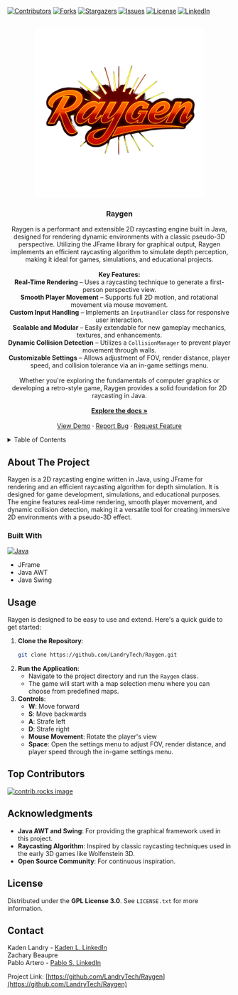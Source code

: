 <a id="readme-top"></a>

<!-- PROJECT SHIELDS -->
[![Contributors][contributors-shield]][contributors-url]
[![Forks][forks-shield]][forks-url]
[![Stargazers][stars-shield]][stars-url]
[![Issues][issues-shield]][issues-url]
[![License][license-shield]][license-url]
[![LinkedIn][linkedin-shield]][linkedin-url]

<!-- PROJECT LOGO -->
<br />
<div align="center">
  <a href="https://github.com/LandryTech/Raygen">
    <img src="resources/Raygen_temp_Logo.png" alt="Logo" width="380" height="380">
  </a>

  <h3 align="center">Raygen</h3>

  <p align="center">
    Raygen is a performant and extensible 2D raycasting engine built in Java, designed for rendering dynamic environments with a classic pseudo-3D perspective. Utilizing the JFrame library for graphical output, Raygen implements an efficient raycasting algorithm to simulate depth perception, making it ideal for games, simulations, and educational projects.
    <br /><br />
    <strong>Key Features:</strong><br />
    <strong>Real-Time Rendering</strong> – Uses a raycasting technique to generate a first-person perspective view.<br />
    <strong>Smooth Player Movement</strong> – Supports full 2D motion, and rotational movement via mouse movement.<br />
    <strong>Custom Input Handling</strong> – Implements an <code>InputHandler</code> class for responsive user interaction.<br />
    <strong>Scalable and Modular</strong> – Easily extendable for new gameplay mechanics, textures, and enhancements.<br />
    <strong>Dynamic Collision Detection</strong> – Utilizes a <code>CollisionManager</code> to prevent player movement through walls.<br />
    <strong>Customizable Settings</strong> – Allows adjustment of FOV, render distance, player speed, and collision tolerance via an in-game settings menu.<br />
    <br />
    Whether you're exploring the fundamentals of computer graphics or developing a retro-style game, Raygen provides a solid foundation for 2D raycasting in Java.
    <br />
    <br />
    <a href="https://github.com/LandryTech/Raygen"><strong>Explore the docs »</strong></a>
    <br />
    <br />
    <a href="https://github.com/LandryTech/Raygen">View Demo</a>
    &middot;
    <a href="https://github.com/LandryTech/Raygen/issues/new?labels=bug&template=bug-report---.md">Report Bug</a>
    &middot;
    <a href="https://github.com/LandryTech/Raygen/issues/new?labels=enhancement&template=feature-request---.md">Request Feature</a>
  </p>
</div>

<!-- TABLE OF CONTENTS -->
<details>
  <summary>Table of Contents</summary>
  <ol>
    <li><a href="#about-the-project">About The Project</a></li>
    <li><a href="#built-with">Built With</a></li>
    <li><a href="#usage">Usage</a></li>
    <li><a href="#top-contributors">Top Contributors</a></li>
    <li><a href="#license">License</a></li>
    <li><a href="#contact">Contact</a></li>
    <li><a href="#acknowledgments">Acknowledgments</a></li>
  </ol>
</details>

<!-- ABOUT THE PROJECT -->
## About The Project

Raygen is a 2D raycasting engine written in Java, using JFrame for rendering and an efficient raycasting algorithm for depth simulation. It is designed for game development, simulations, and educational purposes. The engine features real-time rendering, smooth player movement, and dynamic collision detection, making it a versatile tool for creating immersive 2D environments with a pseudo-3D effect.

### Built With

<a href="https://www.java.com/en/">
  <img src="https://i.postimg.cc/wjXGLGbJ/java-icon-logo.jpg" alt="Java" width="70">
</a>

* JFrame
* Java AWT
* Java Swing

<!-- USAGE -->
## Usage

Raygen is designed to be easy to use and extend. Here's a quick guide to get started:

1. **Clone the Repository**:
   ```bash
   git clone https://github.com/LandryTech/Raygen.git
2. **Run the Application**:
   * Navigate to the project directory and run the <code>Raygen</code> class.
   * The game will start with a map selection menu where you can choose from predefined maps.
3. **Controls**:
   * **W**: Move forward
   * **S**: Move backwards
   * **A**: Strafe left
   * **D**: Strafe right
   * **Mouse Movement**: Rotate the player's view
   * **Space**: Open the settings menu to adjust FOV, render distance, and player speed through the in-game settings menu.
<!-- TOP CONTRIBUTORS -->
## Top Contributors

<a href="https://github.com/LandryTech/Raygen/graphs/contributors">
  <img src="https://contrib.rocks/image?repo=LandryTech/Raygen" alt="contrib.rocks image" />
</a>

<!-- ACKNOWLEDGMENTS -->
## Acknowledgments
* **Java AWT and Swing**: For providing the graphical framework used in this project.
* **Raycasting Algorithm**: Inspired by classic raycasting techniques used in the early 3D games like Wolfenstein 3D.
* **Open Source Community**: For continuous inspiration.


<!-- LICENSE -->
## License

Distributed under the **GPL License 3.0**. See `LICENSE.txt` for more information.

<!-- CONTACT -->
## Contact

Kaden Landry - [Kaden L. LinkedIn](https://www.linkedin.com/in/kadenlandry)<br />
Zachary Beaupre <br />
Pablo Artero - [Pablo S. LinkedIn](https://www.linkedin.com/in/pablo-artero-sanrom%C3%A1n-8995382bb/)<br />

Project Link: [https://github.com/LandryTech/Raygen](https://github.com/LandryTech/Raygen)

<!-- MARKDOWN LINKS & IMAGES -->
[contributors-shield]: https://img.shields.io/github/contributors/LandryTech/Raygen.svg?style=for-the-badge
[contributors-url]: https://github.com/LandryTech/Raygen/graphs/contributors
[forks-shield]: https://img.shields.io/github/forks/LandryTech/Raygen.svg?style=for-the-badge
[forks-url]: https://github.com/LandryTech/Raygen/network/members
[stars-shield]: https://img.shields.io/github/stars/LandryTech/Raygen.svg?style=for-the-badge
[stars-url]: https://github.com/LandryTech/Raygen/stargazers
[issues-shield]: https://img.shields.io/github/issues/LandryTech/Raygen.svg?style=for-the-badge
[issues-url]: https://github.com/LandryTech/Raygen/issues
[Java.com]: https://i.postimg.cc/wjXGLGbJ/java-icon-logo.jpg
[Java-url]: https://www.java.com/en/
[license-shield]: https://img.shields.io/github/license/LandryTech/Raygen.svg?style=for-the-badge
[license-url]: https://github.com/LandryTech/Raygen/blob/master/LICENSE.txt
[linkedin-shield]: https://img.shields.io/badge/-LinkedIn-black.svg?style=for-the-badge&logo=linkedin&colorB=555
[linkedin-url]: https://www.linkedin.com/in/kaden-landry-661506309/
